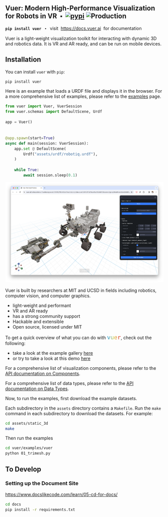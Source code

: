 ## Vuer: Modern High-Performance Visualization for Robots in VR&ensp;⬝&ensp;[![pypi](https://img.shields.io/pypi/v/vuer.svg)](https://pypi.org/project/vuer/) ![Production](https://api.netlify.com/api/v1/badges/2df7f3ba-1a26-4047-b76a-d7401f907bb5/deploy-status)

<p>
<strong><code>pip install vuer</code></strong>
&nbsp;&nbsp;⬝&nbsp;&nbsp;
visit &nbsp;<a href="https://docs.vuer.ai">https://docs.vuer.ai</a>&nbsp; for documentation
</p>

Vuer is a light-weight visualization toolkit for interacting with dynamic 3D and robotics data. It is
VR and AR ready, and can be run on mobile devices.

## Installation


You can install `vuer` with `pip`:

```shell
pip install vuer
```

Here is an example that loads a URDF file and displays it in the browser. For a more comprehensive list of examples, please refer to the [examples](https://docs.vuer.ai/en/latest/examples.html) page.

```python
from vuer import Vuer, VuerSession
from vuer.schemas import DefaultScene, Urdf

app = Vuer()


@app.spawn(start=True)
async def main(session: VuerSession):
    app.set @ DefaultScene(
        Urdf("assets/urdf/robotiq.urdf"),
    )

    while True:
        await session.sleep(0.1)
```

[![Click for Live Demo](./assets/curiosity.png)](https://vuer.ai?collapseMenu=True&background=131416,fff&initCamPos=2.8,2.2,2.5&ws=ws%3A%2F%2Flocalhost%3A8012&scene=3gAJqGNoaWxkcmVukd4ABKhjaGlsZHJlbpHeAAaoY2hpbGRyZW6Qo3RhZ6RVcmRmo2tleaExo3NyY9lSaHR0cHM6Ly9yYXcuZ2l0aHVidXNlcmNvbnRlbnQuY29tL25hc2EtanBsL20yMDIwLXVyZGYtbW9kZWxzL21haW4vcm92ZXIvbTIwMjAudXJkZqtqb2ludFZhbHVlc94AAKhyb3RhdGlvbpPLQAkeuGAAAAAAAKN0YWenTW92YWJsZaNrZXmhMqhwb3NpdGlvbpMAAMs%2FwzMzQAAAAKN0YWelU2NlbmWja2V5oTOidXCTAAABpGdyaWTDqHNob3dMZXZhwqtyYXdDaGlsZHJlbpLeAASoY2hpbGRyZW6Qo3RhZ6xBbWJpZW50TGlnaHSja2V5tWRlZmF1bHRfYW1iaWVudF9saWdodKlpbnRlbnNpdHkB3gAFqGNoaWxkcmVukKN0YWewRGlyZWN0aW9uYWxMaWdodKNrZXm5ZGVmYXVsdF9kaXJlY3Rpb25hbF9saWdodKlpbnRlbnNpdHkBpmhlbHBlcsOsaHRtbENoaWxkcmVukLJiYWNrZ3JvdW5kQ2hpbGRyZW6Q")

Vuer is built by researchers at MIT and UCSD in fields including robotics, computer vision, and computer graphics.

- light-weight and performant
- VR and AR ready
- has a strong community support
- Hackable and extensible
- Open source, licensed under MIT

To get a quick overview of what you can do with  <code style="font-size: 1.3em; background-clip: text; color: transparent; background-image: linear-gradient(to right, rgb(0,140,220), rgb(226,213,79), rgb(210,0,12));">vuer</code>, check out the following:

- take a look at the example gallery [here](https://docs.vuer.ai/en/latest/examples.html)
- or try to take a look at this demo [here](https://docs.vuer.ai/en/latest/examples.html#demo)

For a comprehensive list of visualization components, please refer to
the [API documentation on Components](https://docs.vuer.ai/en/latest/api.html).

For a comprehensive list of data types, please refer to the [API documentation on Data Types](https://docs.vuer.ai/en/latest/api.html).

Now, to run the examples, first download the example datasets. 

Each subdirectory in the `assets` directory contains a `Makefile`. Run the `make` command in each subdirectory to download the datasets. For example:

```bash
cd assets/static_3d
make
```

Then run the examples

```bash
cd vuer/examples/vuer
python 01_trimesh.py
```

## To Develop

### Setting up the Document Site

https://www.docslikecode.com/learn/05-cd-for-docs/

```bash
cd docs
pip install -r requirements.txt
```



